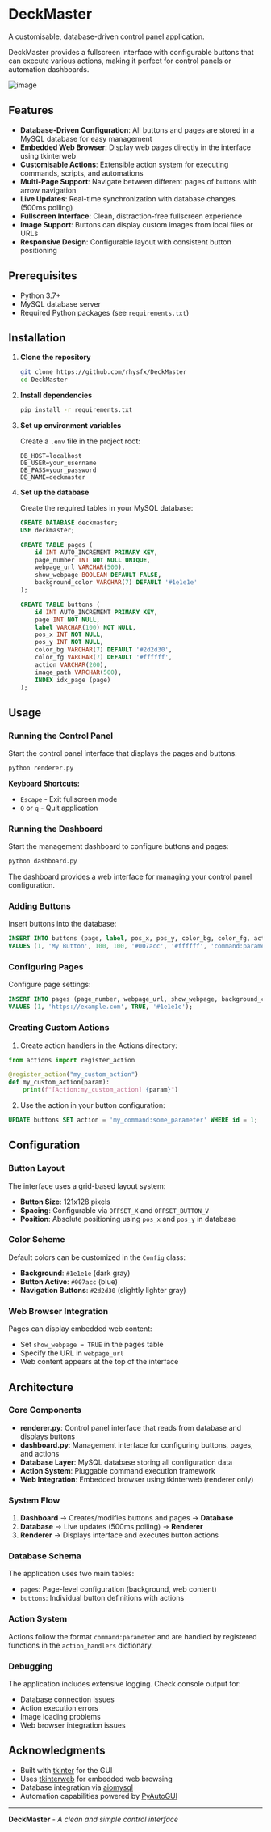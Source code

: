 # DeckMaster

A customisable, database-driven control panel application.

DeckMaster provides a fullscreen interface with configurable buttons that can execute various actions, making it perfect for control panels or automation dashboards.

![image](https://github.com/user-attachments/assets/7cad3c88-6036-4d74-ac16-b5cc4b812bd2)

## Features

- **Database-Driven Configuration**: All buttons and pages are stored in a MySQL database for easy management
- **Embedded Web Browser**: Display web pages directly in the interface using tkinterweb
- **Customisable Actions**: Extensible action system for executing commands, scripts, and automations
- **Multi-Page Support**: Navigate between different pages of buttons with arrow navigation
- **Live Updates**: Real-time synchronization with database changes (500ms polling)
- **Fullscreen Interface**: Clean, distraction-free fullscreen experience
- **Image Support**: Buttons can display custom images from local files or URLs
- **Responsive Design**: Configurable layout with consistent button positioning

## Prerequisites

- Python 3.7+
- MySQL database server
- Required Python packages (see `requirements.txt`)

## Installation

1. **Clone the repository**
   ```bash
   git clone https://github.com/rhysfx/DeckMaster
   cd DeckMaster
   ```

2. **Install dependencies**
   ```bash
   pip install -r requirements.txt
   ```

3. **Set up environment variables**
   
   Create a `.env` file in the project root:
   ```env
   DB_HOST=localhost
   DB_USER=your_username
   DB_PASS=your_password
   DB_NAME=deckmaster
   ```

4. **Set up the database**
   
   Create the required tables in your MySQL database:
   ```sql
   CREATE DATABASE deckmaster;
   USE deckmaster;

   CREATE TABLE pages (
       id INT AUTO_INCREMENT PRIMARY KEY,
       page_number INT NOT NULL UNIQUE,
       webpage_url VARCHAR(500),
       show_webpage BOOLEAN DEFAULT FALSE,
       background_color VARCHAR(7) DEFAULT '#1e1e1e'
   );

   CREATE TABLE buttons (
       id INT AUTO_INCREMENT PRIMARY KEY,
       page INT NOT NULL,
       label VARCHAR(100) NOT NULL,
       pos_x INT NOT NULL,
       pos_y INT NOT NULL,
       color_bg VARCHAR(7) DEFAULT '#2d2d30',
       color_fg VARCHAR(7) DEFAULT '#ffffff',
       action VARCHAR(200),
       image_path VARCHAR(500),
       INDEX idx_page (page)
   );
   ```

## Usage

### Running the Control Panel

Start the control panel interface that displays the pages and buttons:

```bash
python renderer.py
```

**Keyboard Shortcuts:**
- `Escape` - Exit fullscreen mode
- `Q` or `q` - Quit application

### Running the Dashboard

Start the management dashboard to configure buttons and pages:

```bash
python dashboard.py
```

The dashboard provides a web interface for managing your control panel configuration.

### Adding Buttons

Insert buttons into the database:

```sql
INSERT INTO buttons (page, label, pos_x, pos_y, color_bg, color_fg, action, image_path) 
VALUES (1, 'My Button', 100, 100, '#007acc', '#ffffff', 'command:parameter', 'path/to/image.png');
```

### Configuring Pages

Configure page settings:

```sql
INSERT INTO pages (page_number, webpage_url, show_webpage, background_color) 
VALUES (1, 'https://example.com', TRUE, '#1e1e1e');
```

### Creating Custom Actions

1. Create action handlers in the Actions directory:

```python
from actions import register_action

@register_action("my_custom_action")
def my_custom_action(param):
    print(f"[Action:my_custom_action] {param}")
```

2. Use the action in your button configuration:
```sql
UPDATE buttons SET action = 'my_command:some_parameter' WHERE id = 1;
```

## Configuration

### Button Layout

The interface uses a grid-based layout system:
- **Button Size**: 121x128 pixels
- **Spacing**: Configurable via `OFFSET_X` and `OFFSET_BUTTON_V`
- **Position**: Absolute positioning using `pos_x` and `pos_y` in database

### Color Scheme

Default colors can be customized in the `Config` class:
- **Background**: `#1e1e1e` (dark gray)
- **Button Active**: `#007acc` (blue)
- **Navigation Buttons**: `#2d2d30` (slightly lighter gray)

### Web Browser Integration

Pages can display embedded web content:
- Set `show_webpage = TRUE` in the pages table
- Specify the URL in `webpage_url`
- Web content appears at the top of the interface

## Architecture

### Core Components

- **renderer.py**: Control panel interface that reads from database and displays buttons
- **dashboard.py**: Management interface for configuring buttons, pages, and actions  
- **Database Layer**: MySQL database storing all configuration data
- **Action System**: Pluggable command execution framework
- **Web Integration**: Embedded browser using tkinterweb (renderer only)

### System Flow

1. **Dashboard** → Creates/modifies buttons and pages → **Database**
2. **Database** → Live updates (500ms polling) → **Renderer** 
3. **Renderer** → Displays interface and executes button actions

### Database Schema

The application uses two main tables:
- `pages`: Page-level configuration (background, web content)
- `buttons`: Individual button definitions with actions

### Action System

Actions follow the format `command:parameter` and are handled by registered functions in the `action_handlers` dictionary.

### Debugging

The application includes extensive logging. Check console output for:
- Database connection issues
- Action execution errors
- Image loading problems
- Web browser integration issues

## Acknowledgments

- Built with [tkinter](https://docs.python.org/3/library/tkinter.html) for the GUI
- Uses [tkinterweb](https://github.com/Andereoo/TkinterWeb) for embedded web browsing
- Database integration via [aiomysql](https://github.com/aio-libs/aiomysql)
- Automation capabilities powered by [PyAutoGUI](https://github.com/asweigart/pyautogui)

---

**DeckMaster** - *A clean and simple control interface*

